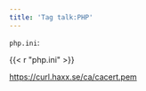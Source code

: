 ```yaml
---
title: 'Tag talk:PHP'
---
```


`php.ini`:

{{< r "php.ini" >}}

<https://curl.haxx.se/ca/cacert.pem>
